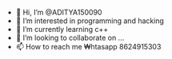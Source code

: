 - 👋 Hi, I’m @ADITYA150090
- 👀 I’m interested in programming and hacking 
- 🌱 I’m currently learning c++
- 💞️ I’m looking to collaborate on ...
- 📫 How to reach me ₩htasapp 8624915303

<!---
ADITYA150090/ADITYA150090 is a ✨ special ✨ repository because its `README.md` (this file) appears on your GitHub profile.
You can click the Preview link to take a look at your changes.
--->
